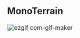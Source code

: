## MonoTerrain
![ezgif com-gif-maker](https://github.com/PiterGroot/MonoTerrain/assets/70685433/9ce1aaf3-8536-41fb-a526-a055a8b2a897)

